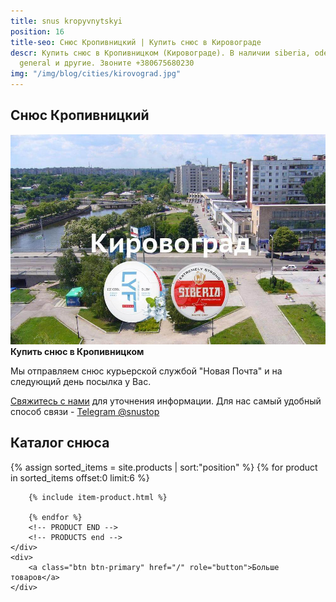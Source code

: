 ```yaml
---
title: snus kropyvnytskyi
position: 16
title-seo: Снюс Кропивницкий | Купить снюс в Кировограде
descr: Купить снюс в Кропивницком (Кировограде). В наличии siberia, odens, lyft, thunder,
  general и другие. Звоните +380675680230
img: "/img/blog/cities/kirovograd.jpg"
---
```


<section class="mb-4">
	<h1>Снюс Кропивницкий</h1>
	<div class="row">
		<div class="col-md-7">
			<img class="img-fluid" src="/img/blog/cities/kirovograd.jpg" alt="снюс в Кропивницком">
		</div>
		<div class="col-md-5">
			<strong>Купить снюс в Кропивницком</strong>
			<p>Мы отправляем снюс курьерской службой "Новая Почта" и на следующий день посылка у Вас.</p>
			<p><a href="#contactModal" data-toggle="modal" data-target="#contactModal">Свяжитесь с нами</a> для уточнения информации. Для нас самый удобный способ связи - <a href="//t.me/snustop" target="_blank" title="Telegram"><i class="icon-telegram"></i>Telegram @snustop</a></p>
		</div>
	</div>
</section>

<section class="mb-4">
	<h2>Каталог снюса</h2>
	<div class="row catalog">
		<!-- PRODUCTS start -->
		<!-- PRODUCT START -->
		{% assign sorted_items = site.products | sort:"position" %}
		{% for product in sorted_items offset:0 limit:6 %}
		
		{% include item-product.html %}

		{% endfor %}
		<!-- PRODUCT END -->
		<!-- PRODUCTS end -->
	</div>
	<div>
		<a class="btn btn-primary" href="/" role="button">Больше товаров</a>
	</div>
</section>